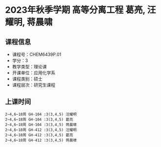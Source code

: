 # 2023年秋季学期 高等分离工程 葛亮, 汪耀明, 蒋晨啸






## 课程信息

- 课程号：CHEM6439P.01
- 学分：3
- 教学类型：理论课
- 开课单位：应用化学系
- 课程类别：硕士
- 课程层次：研究生课程

## 上课时间

```
2~4,6~18周 GH-104 :3(3,4,5) 汪耀明
2~4,6~18周 GH-104 :3(3,4,5) 葛亮
2~4,6~18周 GH-104 :3(3,4,5) 蒋晨啸
2~4,6~18周 GH-412 :3(3,4,5) 汪耀明
2~4,6~18周 GH-412 :3(3,4,5) 葛亮
2~4,6~18周 GH-412 :3(3,4,5) 蒋晨啸
```

